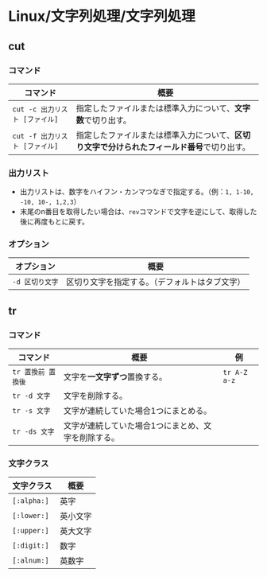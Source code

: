 # Linux/文字列処理/文字列処理

## cut

### コマンド

| コマンド                  | 概要                                               |
|-----------------------|--------------------------------------------------|
| `cut -c 出力リスト [ファイル]` | 指定したファイルまたは標準入力について、**文字数**で切り出す。                |
| `cut -f 出力リスト [ファイル]` | 指定したファイルまたは標準入力について、**区切り文字で分けられたフィールド番号**で切り出す。 |

### 出力リスト

- 出力リストは、数字をハイフン・カンマつなぎで指定する。（例：`1, 1-10, -10, 10-, 1,2,3`）
- 末尾のn番目を取得したい場合は、`rev`コマンドで文字を逆にして、取得した後に再度もとに戻す。

### オプション

| オプション      | 概要                                           |
| --------------- | ---------------------------------------------- |
| `-d 区切り文字` | 区切り文字を指定する。（デフォルトはタブ文字） |

## tr

### コマンド

|コマンド|概要|例|
|---|---|---|
|`tr 置換前 置換後`|文字を**一文字ずつ**置換する。|`tr A-Z a-z`|
|`tr -d 文字`|文字を削除する。||
|`tr -s 文字`|文字が連続していた場合1つにまとめる。||
|`tr -ds 文字`|文字が連続していた場合1つにまとめ、文字を削除する。||

### 文字クラス

| 文字クラス  | 概要     |
| ----------- | -------- |
| `[:alpha:]` | 英字     |
| `[:lower:]` | 英小文字 |
| `[:upper:]` | 英大文字 |
| `[:digit:]` | 数字     |
| `[:alnum:]` | 英数字   |
